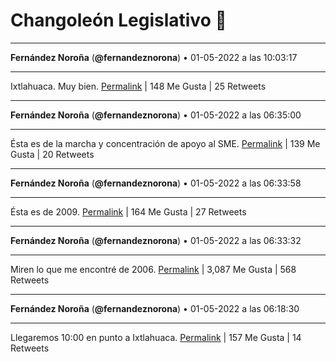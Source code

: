 # Changoleón Legislativo 🙈
*****
**Fernández Noroña** (**@fernandeznorona**) • 01-05-2022 a las 10:03:17
*****
Ixtlahuaca. Muy bien.
[Permalink](https://twitter.com/fernandeznorona/status/1520826204496015360) | 148 Me Gusta | 25 Retweets
*****
**Fernández Noroña** (**@fernandeznorona**) • 01-05-2022 a las 06:35:00
*****
Ésta es de la marcha y concentración de apoyo al SME.
[Permalink](https://twitter.com/fernandeznorona/status/1520773789486915585) | 139 Me Gusta | 20 Retweets
*****
**Fernández Noroña** (**@fernandeznorona**) • 01-05-2022 a las 06:33:58
*****
Ésta es de 2009.
[Permalink](https://twitter.com/fernandeznorona/status/1520773530551472132) | 164 Me Gusta | 27 Retweets
*****
**Fernández Noroña** (**@fernandeznorona**) • 01-05-2022 a las 06:33:32
*****
Miren lo que me encontré de 2006.
[Permalink](https://twitter.com/fernandeznorona/status/1520773419914170371) | 3,087 Me Gusta | 568 Retweets
*****
**Fernández Noroña** (**@fernandeznorona**) • 01-05-2022 a las 06:18:30
*****
Llegaremos 10:00 en punto a Ixtlahuaca.
[Permalink](https://twitter.com/fernandeznorona/status/1520769636911960064) | 157 Me Gusta | 14 Retweets